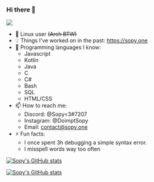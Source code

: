 ### Hi there 👋
![](https://komarev.com/ghpvc/?username=sopyb&color=blueviolet)

- 🐧 Linux user ~~(Arch BTW)~~
- 💡 Things I've worked on in the past: https://sopy.one
- 📘 Programming languages I know: 
  - Javascript
  - Kotlin
  - Java
  - C
  - C#
  - Bash
  - SQL
  - HTML/CSS
- 📫 How to reach me: 
  - Discord: @Sopy<3#7207
  - Instagram: @DoimptSopy
  - Email: contact@sopy.one
- ⚡ Fun facts: 
  - I once spent 3h debugging a simple syntax error.
  - I misspell words way too often

[![Sopy's GitHub stats](https://github-readme-stats.vercel.app/api?username=sopyb&show_icons=true&theme=midnight-purple&custom_title=Sopy's+GitHub+stats)](https://github.com/anuraghazra/github-readme-stats)

[![Sopy's GitHub stats](https://github-readme-stats.vercel.app/api/top-langs/?username=sopyb&langs_count=4&layout=compact&hide=html,css&theme=midnight-purple)](https://github.com/anuraghazra/github-readme-stats)
